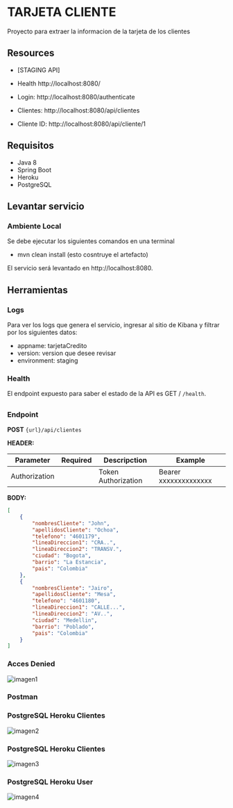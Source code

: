# TARJETA CLIENTE

 

Proyecto para extraer la informacion de la tarjeta de los clientes


## Resources


- [STAGING API] 


- Health
http://localhost:8080/
- Login:
http://localhost:8080/authenticate
- Clientes:
http://localhost:8080/api/clientes
- Cliente ID: 
http://localhost:8080/api/cliente/1


 
## Requisitos

 

- Java 8
- Spring Boot 
- Heroku
- PostgreSQL
 

## Levantar servicio

 

### Ambiente Local

 

Se debe ejecutar los siguientes comandos en una terminal

 - mvn clean install (esto cosntruye el artefacto)
  
El servicio será levantado en http://localhost:8080.

 



## Herramientas

 

### Logs

 

Para ver los logs que genera el servicio, ingresar al sitio de Kibana y filtrar por los siguientes datos:


- appname: tarjetaCredito
- version: version que desee revisar
- environment: staging 

 
### Health

 

El endpoint expuesto para saber el estado de la API es GET / `/health`.

 

##

##

### Endpoint

**POST** 
``{url}/api/clientes``

**HEADER:**

| Parameter    | Required     | Descripction | Example      |
| ------------ | ------------ | ------------ | ------------ |
|  Authorization|   |Token Authorization |  Bearer xxxxxxxxxxxxxx|


**BODY:**

```json
[
    {
        "nombresCliente": "John",
        "apellidosCliente": "Ochoa",
        "telefono": "4601179",
        "lineaDireccion1": "CRA..",
        "lineaDireccion2": "TRANSV.",
        "ciudad": "Bogota",
        "barrio": "La Estancia",
        "pais": "Colombia"
    },
    {
        "nombresCliente": "Jairo",
        "apellidosCliente": "Mesa",
        "telefono": "4601180",
        "lineaDireccion1": "CALLE...",
        "lineaDireccion2": "AV..",
        "ciudad": "Medellin",
        "barrio": "Poblado",
        "pais": "Colombia"
    }
]
```

### Acces Denied
![imagen1](https://user-images.githubusercontent.com/17706660/101078870-bbe8b280-3574-11eb-8a2a-92c514512fbc.png)

### Postman
### PostgreSQL Heroku Clientes
![imagen2](https://user-images.githubusercontent.com/17706660/101078883-c2772a00-3574-11eb-8d98-c3938ec3ac00.png)

### PostgreSQL Heroku Clientes
![imagen3](https://user-images.githubusercontent.com/17706660/101078888-c440ed80-3574-11eb-9cbe-5a6ed3aa327b.png)

### PostgreSQL Heroku User
![imagen4](https://user-images.githubusercontent.com/17706660/101078897-c5721a80-3574-11eb-9ccd-daf3415e35cc.png)


